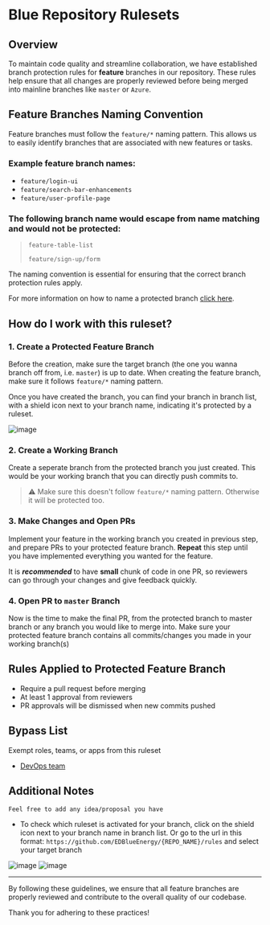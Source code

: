 # Blue Repository Rulesets 

## Overview

To maintain code quality and streamline collaboration, we have established branch protection rules for **feature** branches in our repository. These rules help ensure that all changes are properly reviewed before being merged into mainline branches like `master` or `Azure`.

## Feature Branches Naming Convention

Feature branches must follow the `feature/*` naming pattern. This allows us to easily identify branches that are associated with new features or tasks.

### Example feature branch names:
  - `feature/login-ui`
  - `feature/search-bar-enhancements`
  - `feature/user-profile-page`

### The following branch name would escape from name matching and would **not be protected**:
  > `feature-table-list`
  >
  > `feature/sign-up/form`

The naming convention is essential for ensuring that the correct branch protection rules apply.

For more information on how to name a protected branch [click here](https://docs.github.com/en/repositories/configuring-branches-and-merges-in-your-repository/managing-rulesets/creating-rulesets-for-a-repository#using-fnmatch-syntax).

## How do I work with this ruleset?

### 1. Create a Protected Feature Branch
Before the creation, make sure the target branch (the one you wanna branch off from, i.e. `master`) is up to date. When creating the feature branch, make sure it follows `feature/*` naming pattern.

Once you have created the branch, you can find your branch in branch list, with a shield icon next to your branch name, indicating it's protected by a ruleset.

![image](https://github.com/user-attachments/assets/d35dd12f-cbe8-4399-b849-5dfcfce73470)


### 2. Create a Working Branch
Create a seperate branch from the protected branch you just created. This would be your working branch that you can directly push commits to.
> ⚠️ Make sure this doesn't follow `feature/*` naming pattern. Otherwise it will be protected too.

### 3. Make Changes and Open PRs
Implement your feature in the working branch you created in previous step, and prepare PRs to your protected feature branch. **Repeat** this step until you have implemented everything you wanted for the feature.

It is ***recommended*** to have **small** chunk of code in one PR, so reviewers can go through your changes and give feedback quickly. 

### 4. Open PR to `master` Branch
Now is the time to make the final PR, from the protected branch to master branch or any branch you would like to merge into. Make sure your protected feature branch contains all commits/changes you made in your working branch(s)

## Rules Applied to Protected Feature Branch
  - Require a pull request before merging
  - At least 1 approval from reviewers
  - PR approvals will be dismissed when new commits pushed

## Bypass List
Exempt roles, teams, or apps from this ruleset
  - [DevOps team](https://github.com/orgs/EDBlueEnergy/teams/devops) 

## Additional Notes
`Feel free to add any idea/proposal you have`
- To check which ruleset is activated for your branch, click on the shield icon next to your branch name in branch list. Or go to the url in this format: `https://github.com/EDBlueEnergy/{REPO_NAME}/rules` and select your target branch

![image](https://github.com/user-attachments/assets/c087ca34-ff34-4780-ae4e-94020c14eefa)
![image](https://github.com/user-attachments/assets/0a7f3d0a-9c25-4e22-ae76-fd85bf9bf81a)


---

By following these guidelines, we ensure that all feature branches are properly reviewed and contribute to the overall quality of our codebase.

Thank you for adhering to these practices!

